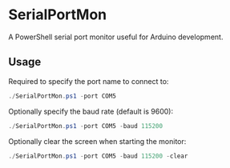# SerialPortMon
A PowerShell serial port monitor useful for Arduino development.

## Usage

Required to specify the port name to connect to:
```powershell
./SerialPortMon.ps1 -port COM5
```

Optionally specify the baud rate (default is 9600):
```powershell
./SerialPortMon.ps1 -port COM5 -baud 115200
```

Optionally clear the screen when starting the monitor:
```powershell
./SerialPortMon.ps1 -port COM5 -baud 115200 -clear
```
